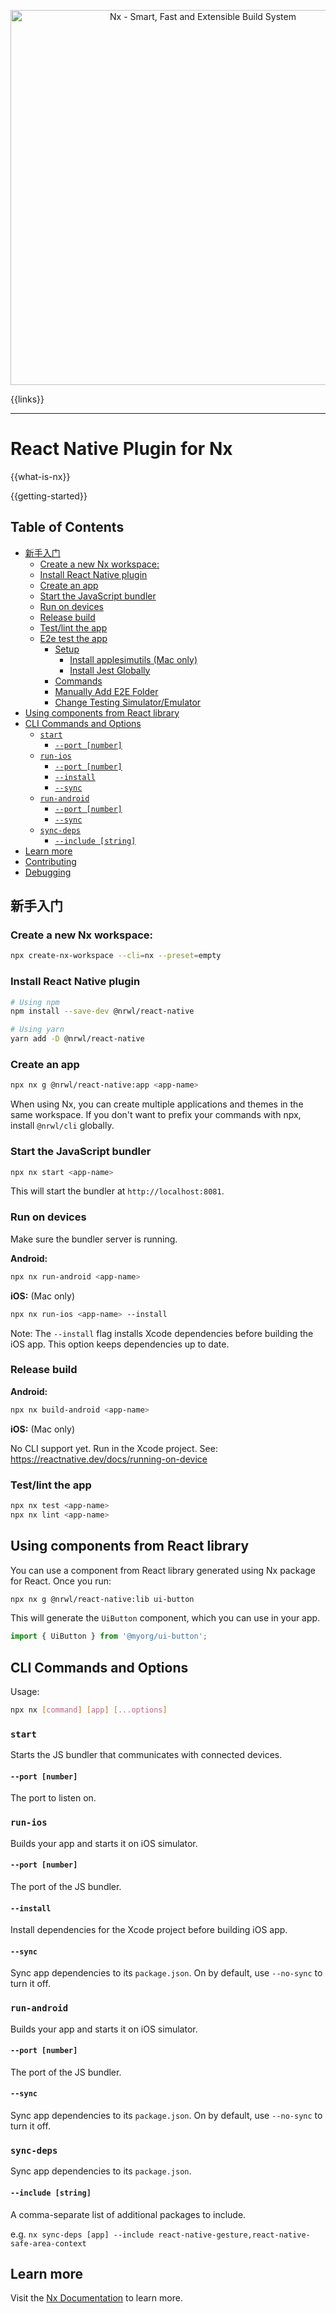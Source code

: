 <p style="text-align: center;"><img src="https://raw.githubusercontent.com/nrwl/nx/master/images/nx-react.png" width="600" alt="Nx - Smart, Fast and Extensible Build System"></p>

{{links}}

<hr>

# React Native Plugin for Nx

{{what-is-nx}}

{{getting-started}}

## Table of Contents

<!-- START doctoc generated TOC please keep comment here to allow auto update -->
<!-- DON'T EDIT THIS SECTION, INSTEAD RE-RUN doctoc TO UPDATE -->

- [新手入门](#getting-started)
  - [Create a new Nx workspace:](#create-a-new-nx-workspace)
  - [Install React Native plugin](#install-react-native-plugin)
  - [Create an app](#create-an-app)
  - [Start the JavaScript bundler](#start-the-javascript-bundler)
  - [Run on devices](#run-on-devices)
  - [Release build](#release-build)
  - [Test/lint the app](#testlint-the-app)
  - [E2e test the app](#e2e-test-the-app)
    - [Setup](#setup)
      - [Install applesimutils (Mac only)](#install-applesimutils-mac-only)
      - [Install Jest Globally](#install-jest-globally)
    - [Commands](#commands)
    - [Manually Add E2E Folder](#manually-add-e2e-folder)
    - [Change Testing Simulator/Emulator](#change-testing-simulatoremulator)
- [Using components from React library](#using-components-from-react-library)
- [CLI Commands and Options](#cli-commands-and-options)
  - [`start`](#start)
    - [`--port [number]`](#--port-number)
  - [`run-ios`](#run-ios)
    - [`--port [number]`](#--port-number-1)
    - [`--install`](#--install)
    - [`--sync`](#--sync)
  - [`run-android`](#run-android)
    - [`--port [number]`](#--port-number-2)
    - [`--sync`](#--sync-1)
  - [`sync-deps`](#sync-deps)
    - [`--include [string]`](#--include-string)
- [Learn more](#learn-more)
- [Contributing](#contributing)
- [Debugging](#debugging)

<!-- END doctoc generated TOC please keep comment here to allow auto update -->

## 新手入门

### Create a new Nx workspace:

```sh
npx create-nx-workspace --cli=nx --preset=empty
```

### Install React Native plugin

```sh
# Using npm
npm install --save-dev @nrwl/react-native

# Using yarn
yarn add -D @nrwl/react-native
```

### Create an app

```sh
npx nx g @nrwl/react-native:app <app-name>
```

When using Nx, you can create multiple applications and themes in the same workspace. If you don't want to prefix your commands with npx, install `@nrwl/cli` globally.

### Start the JavaScript bundler

```sh
npx nx start <app-name>
```

This will start the bundler at `http://localhost:8081`.

### Run on devices

Make sure the bundler server is running.

**Android:**

```sh
npx nx run-android <app-name>
```

**iOS:** (Mac only)

```sh
npx nx run-ios <app-name> --install
```

Note: The `--install` flag installs Xcode dependencies before building the iOS app. This option keeps dependencies up to date.

### Release build

**Android:**

```sh
npx nx build-android <app-name>
```

**iOS:** (Mac only)

No CLI support yet. Run in the Xcode project. See: https://reactnative.dev/docs/running-on-device

### Test/lint the app

```sh
npx nx test <app-name>
npx nx lint <app-name>
```

## Using components from React library

You can use a component from React library generated using Nx package for React. Once you run:

```sh
npx nx g @nrwl/react-native:lib ui-button
```

This will generate the `UiButton` component, which you can use in your app.

```jsx
import { UiButton } from '@myorg/ui-button';
```

## CLI Commands and Options

Usage:

```sh
npx nx [command] [app] [...options]
```

### `start`

Starts the JS bundler that communicates with connected devices.

#### `--port [number]`

The port to listen on.

### `run-ios`

Builds your app and starts it on iOS simulator.

#### `--port [number]`

The port of the JS bundler.

#### `--install`

Install dependencies for the Xcode project before building iOS app.

#### `--sync`

Sync app dependencies to its `package.json`. On by default, use `--no-sync` to turn it off.

### `run-android`

Builds your app and starts it on iOS simulator.

#### `--port [number]`

The port of the JS bundler.

#### `--sync`

Sync app dependencies to its `package.json`. On by default, use `--no-sync` to turn it off.

### `sync-deps`

Sync app dependencies to its `package.json`.

#### `--include [string]`

A comma-separate list of additional packages to include.

e.g. `nx sync-deps [app] --include react-native-gesture,react-native-safe-area-context`

## Learn more

Visit the [Nx Documentation](https://nx.dev) to learn more.
